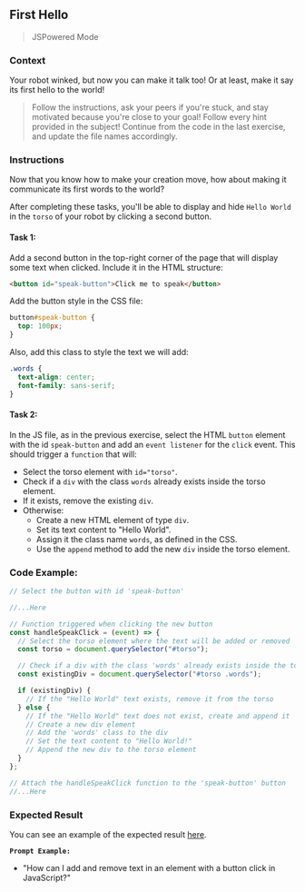 ## First Hello

> JSPowered Mode

### Context

Your robot winked, but now you can make it talk too! Or at least, make it say its first hello to the world!

> Follow the instructions, ask your peers if you're stuck, and stay motivated because you're close to your goal!
> Follow every hint provided in the subject!
> Continue from the code in the last exercise, and update the file names accordingly.

### Instructions

Now that you know how to make your creation move, how about making it communicate its first words to the world?

After completing these tasks, you'll be able to display and hide `Hello World` in the `torso` of your robot by clicking a second button.

#### Task 1:

Add a second button in the top-right corner of the page that will display some text when clicked. Include it in the HTML structure:

```html
<button id="speak-button">Click me to speak</button>
```

Add the button style in the CSS file:

```css
button#speak-button {
  top: 100px;
}
```

Also, add this class to style the text we will add:

```css
.words {
  text-align: center;
  font-family: sans-serif;
}
```

#### Task 2:

In the JS file, as in the previous exercise, select the HTML `button` element with the id `speak-button` and add an `event listener` for the `click` event. This should trigger a `function` that will:

- Select the torso element with `id="torso"`.
- Check if a `div` with the class `words` already exists inside the torso element.
- If it exists, remove the existing `div`.
- Otherwise:
  - Create a new HTML element of type `div`.
  - Set its text content to "Hello World".
  - Assign it the class name `words`, as defined in the CSS.
  - Use the `append` method to add the new `div` inside the torso element.

### Code Example:

```js
// Select the button with id 'speak-button'

//...Here

// Function triggered when clicking the new button
const handleSpeakClick = (event) => {
  // Select the torso element where the text will be added or removed
  const torso = document.querySelector("#torso");

  // Check if a div with the class 'words' already exists inside the torso
  const existingDiv = document.querySelector("#torso .words");

  if (existingDiv) {
    // If the "Hello World" text exists, remove it from the torso
  } else {
    // If the "Hello World" text does not exist, create and append it
    // Create a new div element
    // Add the 'words' class to the div
    // Set the text content to "Hello World!"
    // Append the new div to the torso element
  }
};

// Attach the handleSpeakClick function to the 'speak-button' button
//...Here
```

### Expected Result

You can see an example of the expected result [here](https://youtu.be/PuyEdAA0wy4).

**`Prompt Example:`**

- "How can I add and remove text in an element with a button click in JavaScript?"
